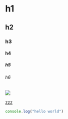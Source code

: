 # h1

## h2

### h3

#### h4

##### h5

###### h6

<script>alert("haxorz")</script>

<img src="local.png"></img>

<a class="xxx" href="http://yyy.com">zzz</a>

```js
console.log("hello world")
```
